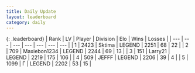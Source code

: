 ```yaml
---
title: Daily Update
layout: leaderboard
category: daily
---
```


{: .leaderboard}
| Rank | LV | Player | Division | Elo | Wins | Losses |
| --- | --- | --- | --- | --- | --- | --- |
| <span data-change="0">1</span> | 2423 | <span title="ID: 353063">Sktima</span> | LEGEND | <span data-change="0">2251</span> | <span data-change="0">68</span> | <span data-change="0">22</span> |
| <span data-change="0">2</span> | 709 | <span title="ID: 410122">Maxiebon1234</span> | LEGEND | <span data-change="0">2244</span> | <span data-change="0">69</span> | <span data-change="0">13</span> |
| <span data-change="10">3</span> | 151 | <span title="ID: 636902">Larry21</span> | LEGEND | <span data-change="105">2219</span> | <span data-change="20">175</span> | <span data-change="3">106</span> |
| <span data-change="-1">4</span> | 509 | <span title="ID: 488585">JEFFF</span> | LEGEND | <span data-change="0">2206</span> | <span data-change="0">39</span> | <span data-change="0">4</span> |
| <span data-change="0">5</span> | 1099 | <span title="ID: 512212">Г</span> | LEGEND | <span data-change="0">2202</span> | <span data-change="0">53</span> | <span data-change="0">15</span> |